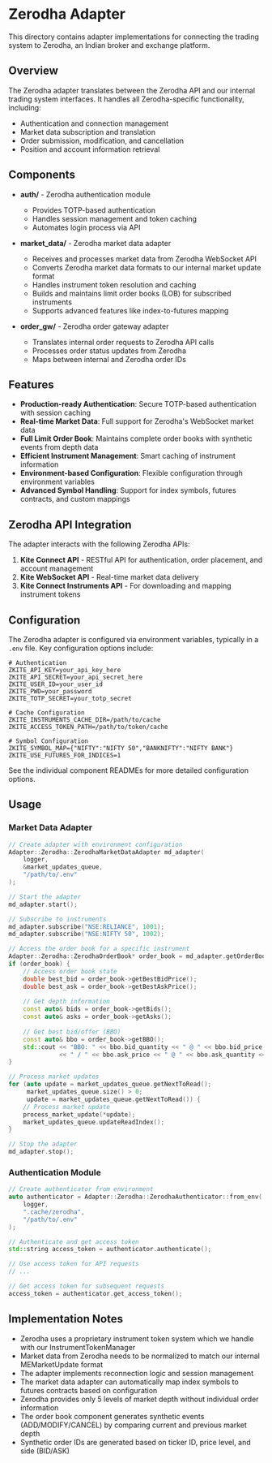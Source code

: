 # Zerodha Adapter

This directory contains adapter implementations for connecting the trading system to Zerodha, an Indian broker and exchange platform.

## Overview

The Zerodha adapter translates between the Zerodha API and our internal trading system interfaces. It handles all Zerodha-specific functionality, including:

- Authentication and connection management
- Market data subscription and translation
- Order submission, modification, and cancellation
- Position and account information retrieval

## Components

- **auth/** - Zerodha authentication module
  - Provides TOTP-based authentication
  - Handles session management and token caching
  - Automates login process via API

- **market_data/** - Zerodha market data adapter
  - Receives and processes market data from Zerodha WebSocket API
  - Converts Zerodha market data formats to our internal market update format
  - Handles instrument token resolution and caching
  - Builds and maintains limit order books (LOB) for subscribed instruments
  - Supports advanced features like index-to-futures mapping
  
- **order_gw/** - Zerodha order gateway adapter
  - Translates internal order requests to Zerodha API calls
  - Processes order status updates from Zerodha
  - Maps between internal and Zerodha order IDs

## Features

- **Production-ready Authentication**: Secure TOTP-based authentication with session caching
- **Real-time Market Data**: Full support for Zerodha's WebSocket market data
- **Full Limit Order Book**: Maintains complete order books with synthetic events from depth data
- **Efficient Instrument Management**: Smart caching of instrument information
- **Environment-based Configuration**: Flexible configuration through environment variables
- **Advanced Symbol Handling**: Support for index symbols, futures contracts, and custom mappings

## Zerodha API Integration

The adapter interacts with the following Zerodha APIs:

1. **Kite Connect API** - RESTful API for authentication, order placement, and account management
2. **Kite WebSocket API** - Real-time market data delivery
3. **Kite Connect Instruments API** - For downloading and mapping instrument tokens

## Configuration

The Zerodha adapter is configured via environment variables, typically in a `.env` file. Key configuration options include:

```
# Authentication
ZKITE_API_KEY=your_api_key_here
ZKITE_API_SECRET=your_api_secret_here
ZKITE_USER_ID=your_user_id
ZKITE_PWD=your_password
ZKITE_TOTP_SECRET=your_totp_secret

# Cache Configuration
ZKITE_INSTRUMENTS_CACHE_DIR=/path/to/cache
ZKITE_ACCESS_TOKEN_PATH=/path/to/token/cache

# Symbol Configuration
ZKITE_SYMBOL_MAP={"NIFTY":"NIFTY 50","BANKNIFTY":"NIFTY BANK"}
ZKITE_USE_FUTURES_FOR_INDICES=1
```

See the individual component READMEs for more detailed configuration options.

## Usage

### Market Data Adapter

```cpp
// Create adapter with environment configuration
Adapter::Zerodha::ZerodhaMarketDataAdapter md_adapter(
    logger,
    &market_updates_queue,
    "/path/to/.env"
);

// Start the adapter
md_adapter.start();

// Subscribe to instruments
md_adapter.subscribe("NSE:RELIANCE", 1001);
md_adapter.subscribe("NSE:NIFTY 50", 1002);

// Access the order book for a specific instrument
Adapter::Zerodha::ZerodhaOrderBook* order_book = md_adapter.getOrderBook(1001);
if (order_book) {
    // Access order book state
    double best_bid = order_book->getBestBidPrice();
    double best_ask = order_book->getBestAskPrice();
    
    // Get depth information
    const auto& bids = order_book->getBids();
    const auto& asks = order_book->getAsks();
    
    // Get best bid/offer (BBO)
    const auto& bbo = order_book->getBBO();
    std::cout << "BBO: " << bbo.bid_quantity << " @ " << bbo.bid_price 
              << " / " << bbo.ask_price << " @ " << bbo.ask_quantity << std::endl;
}

// Process market updates
for (auto update = market_updates_queue.getNextToRead(); 
     market_updates_queue.size() > 0; 
     update = market_updates_queue.getNextToRead()) {
    // Process market update
    process_market_update(*update);
    market_updates_queue.updateReadIndex();
}

// Stop the adapter
md_adapter.stop();
```

### Authentication Module

```cpp
// Create authenticator from environment
auto authenticator = Adapter::Zerodha::ZerodhaAuthenticator::from_env(
    logger,
    ".cache/zerodha",
    "/path/to/.env"
);

// Authenticate and get access token
std::string access_token = authenticator.authenticate();

// Use access token for API requests
// ...

// Get access token for subsequent requests
access_token = authenticator.get_access_token();
```

## Implementation Notes

- Zerodha uses a proprietary instrument token system which we handle with our InstrumentTokenManager
- Market data from Zerodha needs to be normalized to match our internal MEMarketUpdate format
- The adapter implements reconnection logic and session management
- The market data adapter can automatically map index symbols to futures contracts based on configuration
- Zerodha provides only 5 levels of market depth without individual order information
- The order book component generates synthetic events (ADD/MODIFY/CANCEL) by comparing current and previous market depth
- Synthetic order IDs are generated based on ticker ID, price level, and side (BID/ASK)